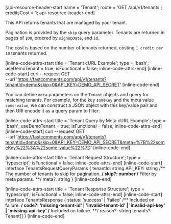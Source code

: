 [api-resource-header-start name = 'Tenant'; route = 'GET /api/v1/tenants'; creditsCost = 1; api-resource-header-end]

This API returns tenants that are managed by your tenant.

Pagination is provided by the `skip` query parameter. Tenants are returned in pages of `100`, ordered by `signUpDate`, and `id`.

The cost is based on the number of tenants returned, costing `1 credit per 10` tenants returned.

[inline-code-attrs-start title = 'Tenant cURL Example'; type = 'bash'; useDemoTenant = true; isFunctional = false; inline-code-attrs-end]
[inline-code-start]
curl --request GET \
  --url 'https://fastcomments.com/api/v1/tenants?tenantId=demo&skip=0&API_KEY=DEMO_API_SECRET'
[inline-code-end]

You can define `meta` parameters on the `Tenant` objects and query for matching tenants. For example, for the key `someKey` and the meta value `some-value`, we can
construct a JSON object with this key/value pair and then URI encode it as a query param to filter:

[inline-code-attrs-start title = 'Tenant Query by Meta cURL Example'; type = 'bash'; useDemoTenant = true; isFunctional = false; inline-code-attrs-end]
[inline-code-start]
curl --request GET \
  --url 'https://fastcomments.com/api/v1/tenants?tenantId=demo&skip=0&API_KEY=DEMO_API_SECRET&meta=%7B%22someKey%22%3A%22some-value%22%7D'
[inline-code-end]

[inline-code-attrs-start title = 'Tenant Request Structure'; type = 'typescript'; isFunctional = false; inline-code-attrs-end]
[inline-code-start]
interface TenantsRequestQueryParams {
    tenantId: string
    API_KEY: string
    /** The number of tenants to skip for pagination. **/
    skip?: number
    /** Filter by meta params. **/
    meta?: string
}
[inline-code-end]

[inline-code-attrs-start title = 'Tenant Response Structure'; type = 'typescript'; isFunctional = false; inline-code-attrs-end]
[inline-code-start]
interface TenantsResponse {
    status: 'success' | 'failed'
    /** Included on failure. **/
    code?: 'missing-tenant-id' | 'invalid-tenant-id' | 'invalid-api-key' | 'missing-api-key'
    /** Included on failure. **/
    reason?: string
    tenants?: Tenant[]
}
[inline-code-end]
